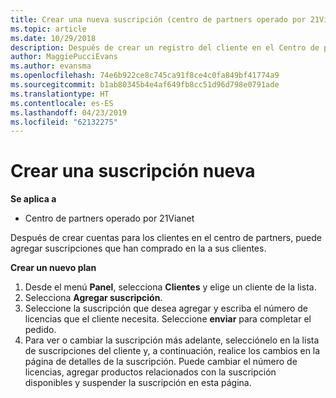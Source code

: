 ```yaml
---
title: Crear una nueva suscripción (centro de partners operado por 21Vianet)
ms.topic: article
ms.date: 10/29/2018
description: Después de crear un registro del cliente en el Centro de partners, puedes venderle suscripciones a los productos del catálogo.
author: MaggiePucciEvans
ms.author: evansma
ms.openlocfilehash: 74e6b922ce8c745ca91f8ce4c0fa849bf41774a9
ms.sourcegitcommit: b1ab80345b4e4af649fb8cc51d96d798e0791ade
ms.translationtype: HT
ms.contentlocale: es-ES
ms.lasthandoff: 04/23/2019
ms.locfileid: "62132275"
---
```

# <a name="create-a-new-subscription"></a>Crear una suscripción nueva

**Se aplica a**

-   Centro de partners operado por 21Vianet


Después de crear cuentas para los clientes en el centro de partners, puede agregar suscripciones que han comprado en la a sus clientes.

**Crear un nuevo plan**

1.  Desde el menú **Panel**, selecciona **Clientes** y elige un cliente de la lista.
2.  Selecciona **Agregar suscripción**.
3.  Seleccione la suscripción que desea agregar y escriba el número de licencias que el cliente necesita. Seleccione **enviar** para completar el pedido.
4.  Para ver o cambiar la suscripción más adelante, selecciónelo en la lista de suscripciones del cliente y, a continuación, realice los cambios en la página de detalles de la suscripción. Puede cambiar el número de licencias, agregar productos relacionados con la suscripción disponibles y suspender la suscripción en esta página.   

